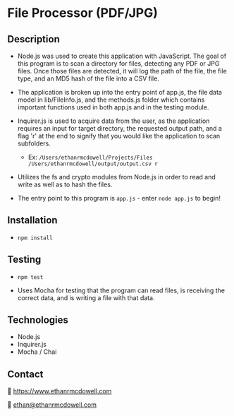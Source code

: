 # **File Processor (PDF/JPG)**

## Description

- Node.js was used to create this application with JavaScript. The goal of this program is to scan a directory for files, detecting any PDF or JPG files. Once those files are detected, it will log the path of the file, the file type, and an MD5 hash of the file into a CSV file.

- The application is broken up into the entry point of app.js, the file data model in lib/FileInfo.js, and the methods.js folder which contains important functions used in both app.js and in the testing module.

- Inquirer.js is used to acquire data from the user, as the application requires an input for target directory, the requested output path, and a flag 'r' at the end to signify that you would like the application to scan subfolders.

  - Ex: `/Users/ethanrmcdowell/Projects/Files /Users/ethanrmcdowell/output/output.csv r`

- Utilizes the fs and crypto modules from Node.js in order to read and write as well as to hash the files.

- The entry point to this program is `app.js` - enter `node app.js` to begin!

## Installation

- `npm install`

## Testing

- `npm test`

- Uses Mocha for testing that the program can read files, is receiving the correct data, and is writing a file with that data.

## Technologies

- Node.js
- Inquirer.js
- Mocha / Chai

## Contact

:link: https://www.ethanrmcdowell.com

:e-mail: ethan@ethanrmcdowell.com
